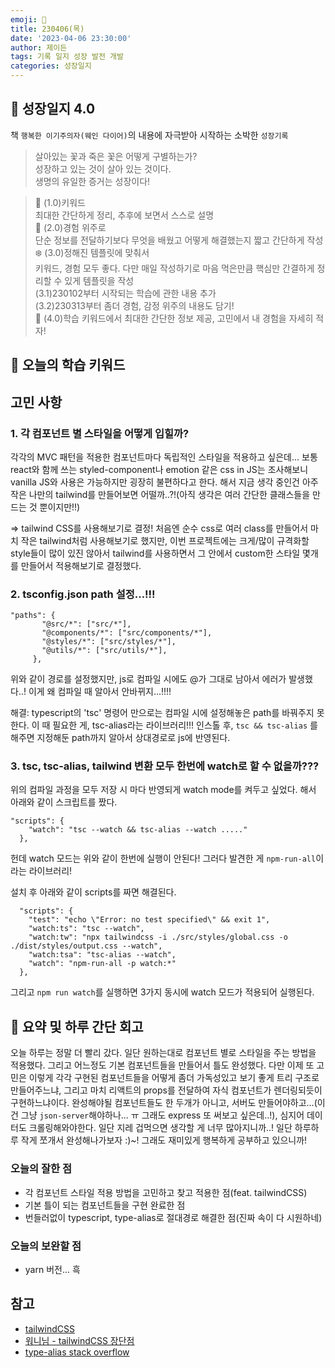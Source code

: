```yaml
---
emoji: 🌱
title: 230406(목)
date: '2023-04-06 23:30:00'
author: 제이든
tags: 기록 일지 성장 발전 개발
categories: 성장일지
---
```


## 🎄 성장일지 4.0

책 `행복한 이기주의자(웨인 다이어)`의 내용에 자극받아 시작하는 소박한 `성장기록`

> 살아있는 꽃과 죽은 꽃은 어떻게 구별하는가?<br/>
> 성장하고 있는 것이 살아 있는 것이다.<br/>
> 생명의 유일한 증거는 성장이다!

> 🌳 (1.0)키워드<br/>
> 최대한 간단하게 정리, 추후에 보면서 스스로 설명<br/>
> 🍉 (2.0)경험 위주로<br/>
> 단순 정보를 전달하기보다 무엇을 배웠고 어떻게 해결했는지 짧고 간단하게 작성<br/>
> ❄️ (3.0)정해진 템플릿에 맞춰서<br/>
> 키워드, 경험 모두 좋다. 다만 매일 작성하기로 마음 먹은만큼 핵심만 간결하게 정리할 수 있게 템플릿을 작성<br/>
> (3.1)230102부터 시작되는 학습에 관한 내용 추가<br/>
> (3.2)230313부터 좀더 경험, 감정 위주의 내용도 담기!<br/>
> 🌾 (4.0)학습 키워드에서 최대한 간단한 정보 제공, 고민에서 내 경험을 자세히 적자!<br/>

## 🔑 오늘의 학습 키워드

## 고민 사항

### 1. 각 컴포넌트 별 스타일을 어떻게 입힐까?

각각의 MVC 패턴을 적용한 컴포넌트마다 독립적인 스타일을 적용하고 싶은데... 보통 react와 함께 쓰는 styled-component나 emotion 같은 css in JS는 조사해보니 vanilla JS와 사용은 가능하지만 굉장히 불편하다고 한다. 해서 지금 생각 중인건 아주 작은 나만의 tailwind를 만들어보면 어떨까..?!(아직 생각은 여러 간단한 클래스들을 만드는 것 뿐이지만!!)

=> tailwind CSS를 사용해보기로 결정!
처음엔 순수 css로 여러 class를 만들어서 마치 작은 tailwind처럼 사용해보기로 했지만, 이번 프로젝트에는 크게/많이 규격화할 style들이 많이 있진 않아서 tailwind를 사용하면서 그 안에서 custom한 스타일 몇개를 만들어서 적용해보기로 결정했다.

### 2. tsconfig.json path 설정...!!!

```
"paths": {
       "@src/*": ["src/*"],
       "@components/*": ["src/components/*"],
       "@styles/*": ["src/styles/*"],
       "@utils/*": ["src/utils/*"],
     }, 
```
위와 같이 경로를 설정했지만, js로 컴파일 시에도 @가 그대로 남아서 에러가 발생했다..! 이게 왜 컴파일 때 알아서 안바뀌지...!!!!

해결: typescript의 'tsc' 명령어 만으로는 컴파일 시에 설정해놓은 path를 바꿔주지 못한다. 이 때 필요한 게, tsc-alias라는 라이브러리!!! 인스톨 후, `tsc && tsc-alias` 를 해주면 지정해둔 path까지 알아서 상대경로로 js에 반영된다.

### 3. tsc, tsc-alias, tailwind 변환 모두 한번에 watch로 할 수 없을까???

위의 컴파일 과정을 모두 저장 시 마다 반영되게 watch mode를 켜두고 싶었다. 해서 아래와 같이 스크립트를 짰다.

```
"scripts": {
    "watch": "tsc --watch && tsc-alias --watch ....."
  },
```

헌데 watch 모드는 위와 같이 한번에 실행이 안된다! 그러다 발견한 게 `npm-run-all`이라는 라이브러리!

설치 후 아래와 같이 scripts를 짜면 해결된다.

```
  "scripts": {
    "test": "echo \"Error: no test specified\" && exit 1",
    "watch:ts": "tsc --watch",
    "watch:tw": "npx tailwindcss -i ./src/styles/global.css -o ./dist/styles/output.css --watch",
    "watch:tsa": "tsc-alias --watch",
    "watch": "npm-run-all -p watch:*"
  },
```

그리고 `npm run watch`를 실행하면 3가지 동시에 watch 모드가 적용되어 실행된다.

## 📝 요약 및 하루 간단 회고

오늘 하루는 정말 더 빨리 갔다. 일단 원하는대로 컴포넌트 별로 스타일을 주는 방법을 적용했다. 그리고 어느정도 기본 컴포넌트들을 만들어서 틀도 완성했다. 다만 이제 또 고민은
이렇게 각각 구현된 컴포넌트들을 어떻게 좀더 가독성있고 보기 좋게 트리 구조로 만들어주느냐, 그리고 마치 리액트의 props를 전달하여 자식 컴포넌트가 렌더링되듯이 구현하느냐이다.
완성해야될 컴포넌트들도 한 두개가 아니고, 서버도 만들어야하고...(이건 그냥 `json-server`해야하나... ㅠ 그래도 express 또 써보고 싶은데..!), 심지어 데이터도 크롤링해와야한다.
일단 지레 겁먹으면 생각할 게 너무 많아지니까..! 일단 하루하루 작게 쪼개서 완성해나가보자 :)~! 그래도 재미있게 행복하게 공부하고 있으니까!

### 오늘의 잘한 점

- 각 컴포넌트 스타일 적용 방법을 고민하고 찾고 적용한 점(feat. tailwindCSS)
- 기본 틀이 되는 컴포넌트들을 구현 완료한 점
- 번들러없이 typescript, type-alias로 절대경로 해결한 점(진짜 속이 다 시원하네)

### 오늘의 보완할 점

- yarn 버전... 흑

## 참고

- [tailwindCSS](https://tailwindcss.com/docs/installation)
- [워니님 - tailwindCSS 장단점](https://wonny.space/writing/dev/hello-tailwind-css)
- [type-alias stack overflow](https://stackoverflow.com/questions/59179787/tsc-doesnt-compile-alias-paths)

```toc

```
